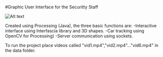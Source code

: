 #Graphic User Interface for the Securitty Staff

![Alt text]( gui/app.jpg )

Created using Processing (Java), the three basic functions are:
-Interactive interface using Interfascia library and 3D shapes.
-Car tracking using OpenCV for Processing)
-Server communication using sockets.

To run the project place videos called "vid1.mp4","vid2.mp4"..."vid6.mp4" in the data folder.


